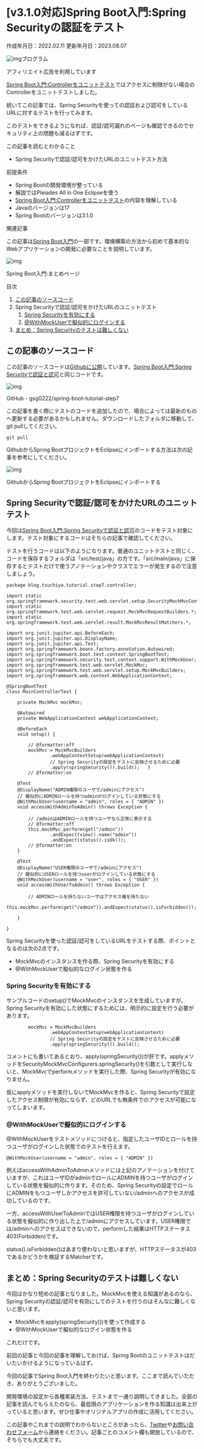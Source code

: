 # [v3.1.0対応]Spring Boot入門:Spring Securityの認証をテスト

作成年月日：2022.02.11 更新年月日：2023.08.07

![img](./material/8100cc1966e8f7b557347fb465d2bae7.png)プログラム

アフィリエイト広告を利用しています

[Spring Boot入門:Controllerをユニットテスト](https://www.tsuchiya.blog/spring-boot-step8/)ではアクセスに制限がない場合のControllerをユニットテストしました。

続いてこの記事では、Spring Securityを使っての認証および認可をしているURLに対するテストを行ってみます。

このテストをできるようになれば、認証/認可漏れのページも確認できるのでセキュリティ上の問題も減るはずです。

この記事を読むとわかること

- Spring Securityで認証/認可をかけたURLのユニットテスト方法

前提条件

- Spring Bootの開発環境が整っている
- 解説ではPleiades All in One Eclipseを使う
- [Spring Boot入門:Controllerをユニットテスト](https://www.tsuchiya.blog/spring-boot-step8/)の内容を理解している
- Javaのバージョンは17
- Spring Bootのバージョンは3.1.0

関連記事

この記事は[Spring Boot入門](https://www.tsuchiya.blog/spring-boot-tutorial/)の一部です。環境構築の方法から初めて基本的なWebアプリケーションの開発に必要なことを説明しています。

![img](./material/fd738a0ede130f07b6b677ed79694d7f-160x90.png)

Spring Boot入門:まとめページ

目次

1. [この記事のソースコード](https://www.tsuchiya.blog/spring-boot-step9/#toc1)
2. Spring Securityで認証/認可をかけたURLのユニットテスト
   1. [Spring Securityを有効にする](https://www.tsuchiya.blog/spring-boot-step9/#toc3)
   2. [@WithMockUserで擬似的にログインする](https://www.tsuchiya.blog/spring-boot-step9/#toc4)
3. [まとめ：Spring Securityのテストは難しくない](https://www.tsuchiya.blog/spring-boot-step9/#toc5)

## この記事のソースコード

この記事のソースコードは[Githubに公開](https://github.com/gsg0222/spring-boot-tutorial-step7)しています。[Spring Boot入門:Spring Securityで認証と認可](https://www.tsuchiya.blog/spring-boot-step7/)と同じコードです。

![img](./material/spring-boot-tutorial-step7)

GitHub - gsg0222/spring-boot-tutorial-step7

この記事を書く際にテストのコードを追加したので、場合によっては最新のものへ更新する必要があるかもしれません。ダウンロードしたフォルダに移動して、git pullしてください。

```
git pull
```

GithubからSpring BootプロジェクトをEclipseにインポートする方法は次の記事を参考にしてください。

![img](./material/1386beed9fb009070229aea6628362c9-160x90.png)

GithubからSpring BootプロジェクトをEclipseにインポートする

## Spring Securityで認証/認可をかけたURLのユニットテスト

今回は[Spring Boot入門:Spring Securityで認証と認可](https://www.tsuchiya.blog/spring-boot-step7/)のコードをテスト対象にします。テスト対象にするコードはそちらの記事で確認してください。

テストを行うコードは以下のようになります。普通のユニットテストと同じく、コードを保存するフォルダは「src/test/java」の方です。「src/main/java」に保存するとテストだけで使うアノテーションやクラスでエラーが発生するので注意しましょう。

```
package blog.tsuchiya.tutorial.step7.controller;

import static org.springframework.security.test.web.servlet.setup.SecurityMockMvcConfigurers.*;
import static org.springframework.test.web.servlet.request.MockMvcRequestBuilders.*;
import static org.springframework.test.web.servlet.result.MockMvcResultMatchers.*;

import org.junit.jupiter.api.BeforeEach;
import org.junit.jupiter.api.DisplayName;
import org.junit.jupiter.api.Test;
import org.springframework.beans.factory.annotation.Autowired;
import org.springframework.boot.test.context.SpringBootTest;
import org.springframework.security.test.context.support.WithMockUser;
import org.springframework.test.web.servlet.MockMvc;
import org.springframework.test.web.servlet.setup.MockMvcBuilders;
import org.springframework.web.context.WebApplicationContext;

@SpringBootTest
class MainControllerTest {

	private MockMvc mockMvc;

	@Autowired
	private WebApplicationContext webApplicationContext;

	@BeforeEach
	void setup() {

		// @formatter:off
		mockMvc = MockMvcBuilders
				.webAppContextSetup(webApplicationContext)
	    		// Spring Securityの設定をテストに反映させるために必要
				.apply(springSecurity()).build();	}
		// @formatter:on

	@Test
	@DisplayName("ADMIN権限のユーザで/adminにアクセス")
	// 擬似的にADMINロールを持つadminがログインしている状態にする
	@WithMockUser(username = "admin", roles = { "ADMIN" })
	void accessWithAdminToAdmin() throws Exception {

		// /adminはADMINロールを持つユーザなら正常に表示する
		// @formatter:off
		this.mockMvc.perform(get("/admin"))
				.andExpect(view().name("admin"))
				.andExpect(status().isOk());
		// @formatter:on
	}

	@Test
	@DisplayName("USER権限のユーザで/adminにアクセス")
	// 擬似的にUSERロールを持つuserがログインしている状態にする
	@WithMockUser(username = "user", roles = { "USER" })
	void accessWithUserToAdmin() throws Exception {

		// ADMINロールを持たないユーザはアクセス権を持たない
		this.mockMvc.perform(get("/admin")).andExpect(status().isForbidden());

	}

}
```

Spring Securityを使った認証/認可をしているURLをテストする際、ポイントとなるのは次の2点です。

- MockMvcのインスタンスを作る際、Spring Securityを有効にする
- @WithMockUserで擬似的なログイン状態を作る

### Spring Securityを有効にする

サンプルコードのsetup()でMockMvcのインスタンスを生成していますが、Spring Securityを有効にした状態にするためには、明示的に設定を行う必要があります。

```
		mockMvc = MockMvcBuilders
				.webAppContextSetup(webApplicationContext)
	    		// Spring Securityの設定をテストに反映させるために必要
				.apply(springSecurity()).build();
```

コメントにも書いてあるとおり、apply(springSecurity())が肝です。applyメソッドをSecurityMockMvcConfigurers.springSecurity()を引数として実行しないと、MockMvcでperformメソッドを実行した際、Spring Securityが有効になりません。

仮にapplyメソッドを実行しないでMockMvcを作ると、Spring Securityで設定したアクセス制限が有効にならず、どのURLでも無条件でのアクセスが可能になってしまいます。

### @WithMockUserで擬似的にログインする

@WithMockUserをテストメソッドにつけると、指定したユーザIDとロールを持つユーザがログインした状態でのテストを行えます。

```
@WithMockUser(username = "admin", roles = { "ADMIN" })
```

例えばaccessWithAdminToAdminメソッドには上記のアノテーションを付けていますが、これはユーザIDがadminでロールにADMINを持つユーザがログインしている状態を擬似的に作ります。そのため、Spring Securityの設定でロールにADMINをもつユーザしかアクセスを許可していない/adminへのアクセスが成功しているのです。

一方、accessWithUserToAdminではUSER権限を持つユーザがログインしている状態を擬似的に作り出した上で/adminにアクセスしています。USER権限では/adminへのアクセスはできないので、performした結果はHTTPステータス403(Forbidden)です。

status().isForbidden()はあまり使わないと思いますが、HTTPステータスが403であるかどうかを検証するMatcherです。

## まとめ：Spring Securityのテストは難しくない

今回はかなり短めの記事となりました。MockMvcを使える知識があるのなら、Spring Securityの認証/認可を有効にしてのテストを行うのはそんなに難しくないと思います。

- MockMvcをapply(springSecurity())を使って作成する
- @WithMockUserで擬似的なログイン状態を作る

これだけです。

前回の記事と今回の記事を理解しておけば、Spring Bootのユニットテストはだいたいかけるようになっているはず。

今回の記事でSpring Boot入門を終わりたいと思います。ここまで読んでいただき、ありがとうございました。

開発環境の設定から各種実装方法、テストまで一通り説明してきました。全部の記事を読んでもらえたのなら、最低限のアプリケーションを作る知識は出来上がっていると思います。ぜひ仕事やオリジナルアプリの作成に活用してください。

この記事やこれまでの説明でわからないところがあったら、[Twitter](https://twitter.com/gsg0222)や[お問い合わせフォーム](https://www.tsuchiya.blog/contact/)から連絡をください。記事ごとのコメント欄も開放しているので、そちらでも大丈夫です。
